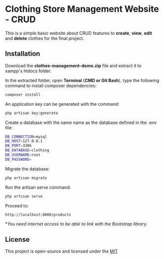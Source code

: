 # Clothing Store Management Website - CRUD

This is a simple basic website about CRUD features to **create**, **view**, **edit** and **delete** clothes for the final project.

## Installation

Download the **clothes-management-demo.zip** file and extract it to xampp's htdocs folder.

In the extracted folder, open **Terminal** (**CMD or Git Bash**), type the following command to install composer dependencies:
```bash
composer install
```

An application key can be generated with the command:
```bash
php artisan key:generate
```

Create a database with the same name as the database defined in the .env file:
```bash
DB_CONNECTION=mysql
DB_HOST=127.0.0.1
DB_PORT=3306
DB_DATABASE=clothing
DB_USERNAME=root
DB_PASSWORD=
```

Migrate the database:
```bash
php artisan migrate
```

Run the artisan serve command:
```bash
php artisan serve
```

Proceed to:
```bash
http://localhost:8000/products
```

**You need internet access to be able to link with the Bootstrap library.*

## License
This project is open-source and licensed under the [MIT](https://choosealicense.com/licenses/mit/)
